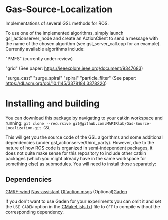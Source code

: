 # Gas-Source-Localization
Implementations of several GSL methods for ROS.

To use one of the implemented algorithms, simply launch gsl_actionserver_node and create an ActionClient to send a message with the name of the chosen algorithm (see gsl_server_call.cpp for an example).
Currently available algorithms include:


"PMFS"
(currently under review)

"grid"
(See paper: https://ieeexplore.ieee.org/document/9347683)

"surge_cast"
"surge_spiral"
"spiral"
"particle_filter"
(See paper: https://dl.acm.org/doi/10.1145/3378184.3378220)

# Installing and building
You can download this package by navigating to your catkin workspace and running:
`git clone --recursive git@github.com:MAPIRlab/Gas-Source-Localization.git GSL`

This will get you the source code of the GSL algorithms and some additional dependencies (under gsl_actionserver/third_party). However, due to the nature of how ROS code is organized in semi-independent packages, it does not quite make sense for this repository to include other catkin packages (which you might already have in the same workspace for something else) as submodules. You will need to install those separately:

## Dependencies

[GMRF-wind](https://github.com/MAPIRlab/GMRF-wind)
[Nav-assistant](https://github.com/MAPIRlab/navigation-assistant)
[Olfaction msgs](https://github.com/MAPIRlab/olfaction_msgs)
(Optional)[Gaden](https://github.com/MAPIRlab/gaden)

If you don't want to use Gaden for your experiments you can omit it and set the `USE_GADEN` option in the [CMakeLists.txt](gsl_actionserver/CMakeLists.txt) file to `OFF` to compile without the corresponding dependency.